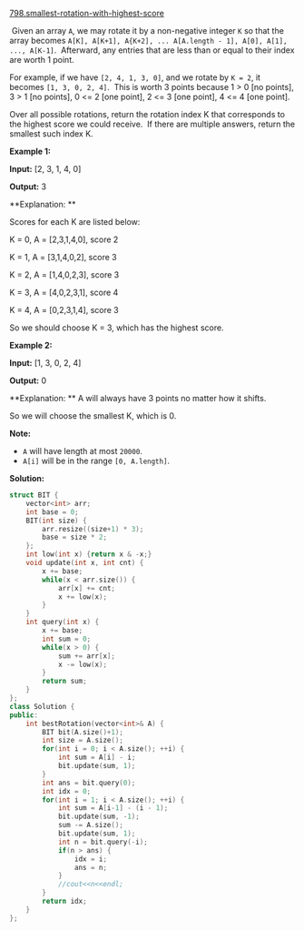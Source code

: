 [798.smallest-rotation-with-highest-score](https://leetcode.com/problems/smallest-rotation-with-highest-score/)  

 Given an array `A`, we may rotate it by a non-negative integer `K` so that the array becomes `A[K], A[K+1], A{K+2], ... A[A.length - 1], A[0], A[1], ..., A[K-1]`.  Afterward, any entries that are less than or equal to their index are worth 1 point. 

For example, if we have `[2, 4, 1, 3, 0]`, and we rotate by `K = 2`, it becomes `[1, 3, 0, 2, 4]`.  This is worth 3 points because 1 > 0 \[no points\], 3 > 1 \[no points\], 0 <= 2 \[one point\], 2 <= 3 \[one point\], 4 <= 4 \[one point\].

Over all possible rotations, return the rotation index K that corresponds to the highest score we could receive.  If there are multiple answers, return the smallest such index K.

  
**Example 1:**
  
**Input:** \[2, 3, 1, 4, 0\]
  
**Output:** 3
  
**Explanation: ** 
  
Scores for each K are listed below: 
  
K = 0,  A = \[2,3,1,4,0\],    score 2
  
K = 1,  A = \[3,1,4,0,2\],    score 3
  
K = 2,  A = \[1,4,0,2,3\],    score 3
  
K = 3,  A = \[4,0,2,3,1\],    score 4
  
K = 4,  A = \[0,2,3,1,4\],    score 3
  

So we should choose K = 3, which has the highest score.

  
**Example 2:**
  
**Input:** \[1, 3, 0, 2, 4\]
  
**Output:** 0
  
**Explanation: ** A will always have 3 points no matter how it shifts.
  
So we will choose the smallest K, which is 0.
  

**Note:**

*   `A` will have length at most `20000`.
*   `A[i]` will be in the range `[0, A.length]`.  



**Solution:**  

```cpp
struct BIT {
    vector<int> arr;
    int base = 0;
    BIT(int size) {
        arr.resize((size+1) * 3);
        base = size * 2;
    };
    int low(int x) {return x & -x;}
    void update(int x, int cnt) {
        x += base;
        while(x < arr.size()) {
            arr[x] += cnt;
            x += low(x);
        }
    }
    int query(int x) {
        x += base;
        int sum = 0;
        while(x > 0) {
            sum += arr[x];
            x -= low(x);
        }
        return sum;
    }
};
class Solution {
public:
    int bestRotation(vector<int>& A) {
        BIT bit(A.size()+1);
        int size = A.size();
        for(int i = 0; i < A.size(); ++i) {
            int sum = A[i] - i;
            bit.update(sum, 1);
        }
        int ans = bit.query(0);
        int idx = 0;
        for(int i = 1; i < A.size(); ++i) {
            int sum = A[i-1] - (i - 1);
            bit.update(sum, -1);
            sum -= A.size();
            bit.update(sum, 1);
            int n = bit.query(-i);
            if(n > ans) {
                idx = i;
                ans = n;
            }
            //cout<<n<<endl;
        }
        return idx;
    }
};
```
      